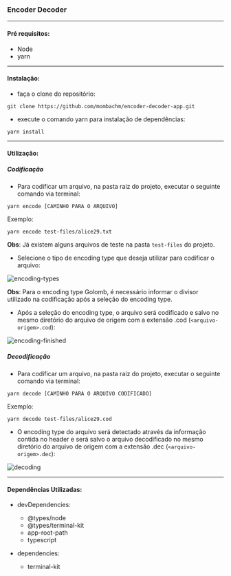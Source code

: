 ### Encoder Decoder
________
#### Pré requisitos:
- Node
- yarn
________
#### Instalação:
- faça o clone do repositório: 
```console
git clone https://github.com/mombachm/encoder-decoder-app.git
```
- execute o comando yarn para instalação de dependências: 
```console
yarn install
```
________
#### Utilização:

##### Codificação
- Para codificar um arquivo, na pasta raiz do projeto, executar o seguinte comando via terminal:
```console
yarn encode [CAMINHO PARA O ARQUIVO]
```
Exemplo:
```console
yarn encode test-files/alice29.txt
```

**Obs**: Já existem alguns arquivos de teste na pasta ```test-files``` do projeto.
- Selecione o tipo de encoding type que deseja utilizar para codificar o arquivo:


![encoding-types](https://github.com/mombachm/encoder-decoder-app/blob/master/source/images/encoding-types.png?raw=true "Encoding Types")


**Obs**: Para o encoding type Golomb, é necessário informar o divisor utilizado na codificação após a seleção do encoding type.

- Após a seleção do encoding type, o arquivo será codificado e salvo no mesmo diretório do arquivo de origem com a extensão .cod (```<arquivo-origem>.cod```):


![encoding-finished](https://github.com/mombachm/encoder-decoder-app/blob/master/source/images/encoding-finished.png?raw=true "Encoding Finished")


##### Decodificação
- Para codificar um arquivo, na pasta raiz do projeto, executar o seguinte comando via terminal:
```console
yarn decode [CAMINHO PARA O ARQUIVO CODIFICADO]
```
Exemplo:
```console
yarn decode test-files/alice29.cod
```

- O encoding type do arquivo será detectado através da informação contida no header e será salvo o arquivo decodificado no mesmo diretório do arquivo de origem com a extensão .dec (```<arquivo-origem>.dec```):


![decoding](https://github.com/mombachm/encoder-decoder-app/blob/master/source/images/decoding.png?raw=true "Decoding")


________
#### Dependências Utilizadas:
  - devDependencies:
    - @types/node
    - @types/terminal-kit
    - app-root-path
    - typescript
    
  - dependencies:
    - terminal-kit

